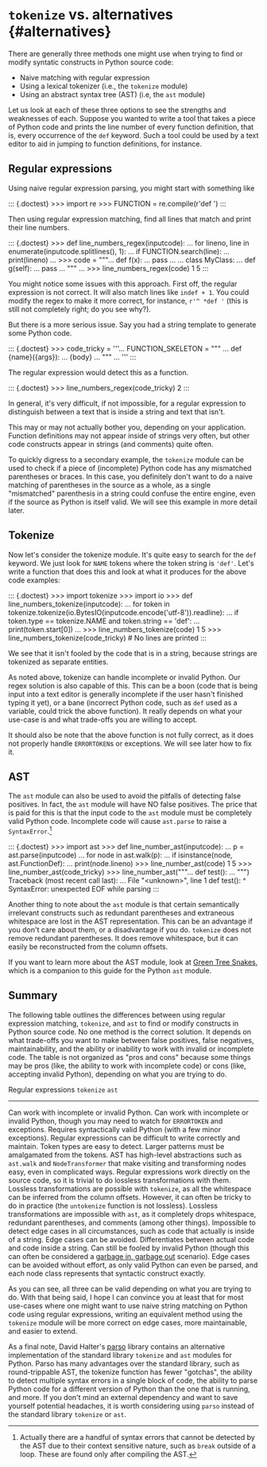 `tokenize` vs. alternatives {#alternatives}
===========================

There are generally three methods one might use when trying to find or
modify syntatic constructs in Python source code:

-   Naive matching with regular expression
-   Using a lexical tokenizer (i.e., the `tokenize` module)
-   Using an abstract syntax tree (AST) (i.e, the `ast` module)

Let us look at each of these three options to see the strengths and
weaknesses of each. Suppose you wanted to write a tool that takes a
piece of Python code and prints the line number of every function
definition, that is, every occurrence of the `def` keyword. Such a tool
could be used by a text editor to aid in jumping to function
definitions, for instance.

Regular expressions
-------------------

Using naive regular expression parsing, you might start with something
like

::: {.doctest}
\>\>\> import re \>\>\> FUNCTION = re.compile(r\'def \')
:::

Then using regular expression matching, find all lines that match and
print their line numbers.

::: {.doctest}
\>\>\> def line\_numbers\_regex(inputcode): \... for lineno, line in
enumerate(inputcode.splitlines(), 1): \... if FUNCTION.search(line):
\... print(lineno) \... \>\>\> code = \"\"\"\... def f(x): \... pass
\... \... class MyClass: \... def g(self): \... pass \... \"\"\" \...
\>\>\> line\_numbers\_regex(code) 1 5
:::

You might notice some issues with this approach. First off, the regular
expression is not correct. It will also match lines like `indef + 1`.
You could modify the regex to make it more correct, for instance,
`r'^ *def '` (this is still not completely right; do you see why?).

But there is a more serious issue. Say you had a string template to
generate some Python code.

::: {.doctest}
\>\>\> code\_tricky = \'\'\'\... FUNCTION\_SKELETON = \"\"\" \... def
{name}({args}): \... {body} \... \"\"\" \... \'\'\'
:::

The regular expression would detect this as a function.

::: {.doctest}
\>\>\> line\_numbers\_regex(code\_tricky) 2
:::

In general, it\'s very difficult, if not impossible, for a regular
expression to distinguish between a text that is inside a string and
text that isn\'t.

This may or may not actually bother you, depending on your application.
Function definitions may not appear inside of strings very often, but
other code constructs appear in strings (and comments) quite often.

To quickly digress to a secondary example, the `tokenize` module can be
used to check if a piece of (incomplete) Python code has any mismatched
parentheses or braces. In this case, you definitely don\'t want to do a
naive matching of parentheses in the source as a whole, as a single
\"mismatched\" parenthesis in a string could confuse the entire engine,
even if the source as Python is itself valid. We will see this example
in more detail later.

Tokenize
--------

Now let\'s consider the tokenize module. It\'s quite easy to search for
the `def` keyword. We just look for `NAME` tokens where the token string
is `'def'`. Let\'s write a function that does this and look at what it
produces for the above code examples:

::: {.doctest}
\>\>\> import tokenize \>\>\> import io \>\>\> def
line\_numbers\_tokenize(inputcode): \... for token in
tokenize.tokenize(io.BytesIO(inputcode.encode(\'utf-8\')).readline):
\... if token.type == tokenize.NAME and token.string == \'def\': \...
print(token.start\[0\]) \... \>\>\> line\_numbers\_tokenize(code) 1 5
\>\>\> line\_numbers\_tokenize(code\_tricky) \# No lines are printed
:::

We see that it isn\'t fooled by the code that is in a string, because
strings are tokenized as separate entities.

As noted above, tokenize can handle incomplete or invalid Python. Our
regex solution is also capable of this. This can be a boon (code that is
being input into a text editor is generally incomplete if the user
hasn\'t finished typing it yet), or a bane (incorrect Python code, such
as `def` used as a variable, could trick the above function). It really
depends on what your use-case is and what trade-offs you are willing to
accept.

It should also be note that the above function is not fully correct, as
it does not properly handle `ERRORTOKEN`s or exceptions. We will see
later how to fix it.

AST
---

The `ast` module can also be used to avoid the pitfalls of detecting
false positives. In fact, the `ast` module will have NO false positives.
The price that is paid for this is that the input code to the `ast`
module must be completely valid Python code. Incomplete code will cause
`ast.parse` to raise a `SyntaxError`.[^1]

::: {.doctest}
\>\>\> import ast \>\>\> def line\_number\_ast(inputcode): \... p =
ast.parse(inputcode) \... for node in ast.walk(p): \... if
isinstance(node, ast.FunctionDef): \... print(node.lineno) \>\>\>
line\_number\_ast(code) 1 5 \>\>\> line\_number\_ast(code\_tricky)
\>\>\> line\_number\_ast(\"\"\"\... def test(): \... \"\"\") Traceback
(most recent call last): \... File \"\<unknown\>\", line 1 def test():
\^ SyntaxError: unexpected EOF while parsing
:::

Another thing to note about the `ast` module is that certain
semantically irrelevant constructs such as redundant parentheses and
extraneous whitespace are lost in the AST representation. This can be an
advantage if you don\'t care about them, or a disadvantage if you do.
`tokenize` does not remove redundant parentheses. It does remove
whitespace, but it can easily be reconstructed from the column offsets.

If you want to learn more about the AST module, look at [Green Tree
Snakes](https://greentreesnakes.readthedocs.io/en/latest/), which is a
companion to this guide for the Python `ast` module.

Summary
-------

The following table outlines the differences between using regular
expression matching, `tokenize`, and `ast` to find or modify constructs
in Python source code. No one method is the correct solution. It depends
on what trade-offs you want to make between false positives, false
negatives, maintainability, and the ability or inability to work with
invalid or incomplete code. The table is not organized as \"pros and
cons\" because some things may be pros (like, the ability to work with
incomplete code) or cons (like, accepting invalid Python), depending on
what you are trying to do.

  Regular expressions                                                                                                `tokenize`                                                                                                                                                                                                                                                         `ast`
  ------------------------------------------------------------------------------------------------------------------ ------------------------------------------------------------------------------------------------------------------------------------------------------------------------------------------------------------------------------------------------------------------ -----------------------------------------------------------------------------------------------------------------------------------------------------
  Can work with incomplete or invalid Python.                                                                        Can work with incomplete or invalid Python, though you may need to watch for `ERRORTOKEN` and exceptions.                                                                                                                                                          Requires syntactically valid Python (with a few minor exceptions).
  Regular expressions can be difficult to write correctly and maintain.                                              Token types are easy to detect. Larger patterns must be amalgamated from the tokens.                                                                                                                                                                               AST has high-level abstractions such as `ast.walk` and `NodeTransformer` that make visiting and transforming nodes easy, even in complicated ways.
  Regular expressions work directly on the source code, so it is trivial to do lossless transformations with them.   Lossless transformations are possible with `tokenize`, as all the whitespace can be inferred from the column offsets. However, it can often be tricky to do in practice (the `untokenize` function is not lossless).                                               Lossless transformations are impossible with `ast`, as it completely drops whitespace, redundant parentheses, and comments (among other things).
  Impossible to detect edge cases in all circumstances, such as code that actually is inside of a string.            Edge cases can be avoided. Differentiates between actual code and code inside a string. Can still be fooled by invalid Python (though this can often be considered a [garbage in, garbage out](https://en.wikipedia.org/wiki/Garbage_in,_garbage_out) scenario).   Edge cases can be avoided without effort, as only valid Python can even be parsed, and each node class represents that syntactic construct exactly.

As you can see, all three can be valid depending on what you are trying
to do. With that being said, I hope I can convince you at least that for
most use-cases where one might want to use naive string matching on
Python code using regular expressions, writing an equivalent method
using the `tokenize` module will be more correct on edge cases, more
maintainable, and easier to extend.

As a final note, David Halter\'s
[parso](https://parso.readthedocs.io/en/latest/) library contains an
alternative implementation of the standard library `tokenize` and `ast`
modules for Python. Parso has many advantages over the standard library,
such as round-trippable AST, the tokenize function has fewer
\"gotchas\", the ability to detect multiple syntax errors in a single
block of code, the ability to parse Python code for a different version
of Python than the one that is running, and more. If you don\'t mind an
external dependency and want to save yourself potential headaches, it is
worth considering using `parso` instead of the standard library
`tokenize` or `ast`.

[^1]: Actually there are a handful of syntax errors that cannot be
    detected by the AST due to their context sensitive nature, such as
    `break` outside of a loop. These are found only after compiling the
    AST.
